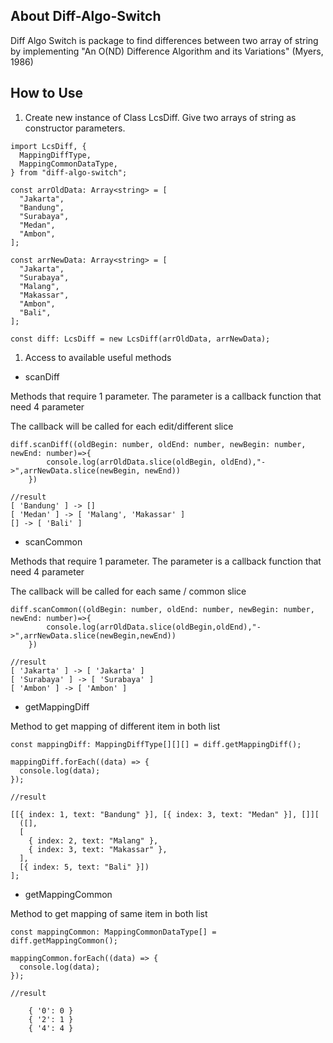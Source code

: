 ## About Diff-Algo-Switch

Diff Algo Switch is package to find differences between two array of string by implementing "An O(ND) Difference Algorithm and its Variations" (Myers, 1986)

## How to Use

1. Create new instance of Class LcsDiff. Give two arrays of string as constructor parameters.

```tsx
import LcsDiff, {
  MappingDiffType,
  MappingCommonDataType,
} from "diff-algo-switch";

const arrOldData: Array<string> = [
  "Jakarta",
  "Bandung",
  "Surabaya",
  "Medan",
  "Ambon",
];

const arrNewData: Array<string> = [
  "Jakarta",
  "Surabaya",
  "Malang",
  "Makassar",
  "Ambon",
  "Bali",
];

const diff: LcsDiff = new LcsDiff(arrOldData, arrNewData);
```

1. Access to available useful methods

- scanDiff

Methods that require 1 parameter. The parameter is a callback function that need 4 parameter

The callback will be called for each edit/different slice

```tsx
diff.scanDiff((oldBegin: number, oldEnd: number, newBegin: number, newEnd: number)=>{
        console.log(arrOldData.slice(oldBegin, oldEnd),"->",arrNewData.slice(newBegin, newEnd))
    })

//result
[ 'Bandung' ] -> []
[ 'Medan' ] -> [ 'Malang', 'Makassar' ]
[] -> [ 'Bali' ]
```

- scanCommon

Methods that require 1 parameter. The parameter is a callback function that need 4 parameter

The callback will be called for each same / common slice

```tsx
diff.scanCommon((oldBegin: number, oldEnd: number, newBegin: number, newEnd: number)=>{
        console.log(arrOldData.slice(oldBegin,oldEnd),"->",arrNewData.slice(newBegin,newEnd))
    })

//result
[ 'Jakarta' ] -> [ 'Jakarta' ]
[ 'Surabaya' ] -> [ 'Surabaya' ]
[ 'Ambon' ] -> [ 'Ambon' ]
```

- getMappingDiff

Method to get mapping of different item in both list

```tsx
const mappingDiff: MappingDiffType[][][] = diff.getMappingDiff();

mappingDiff.forEach((data) => {
  console.log(data);
});

//result

[[{ index: 1, text: "Bandung" }], [{ index: 3, text: "Medan" }], []][
  ([],
  [
    { index: 2, text: "Malang" },
    { index: 3, text: "Makassar" },
  ],
  [{ index: 5, text: "Bali" }])
];
```

- getMappingCommon

Method to get mapping of same item in both list

```tsx
const mappingCommon: MappingCommonDataType[] = diff.getMappingCommon();

mappingCommon.forEach((data) => {
  console.log(data);
});

//result

	{ '0': 0 }
	{ '2': 1 }
	{ '4': 4 }

```
